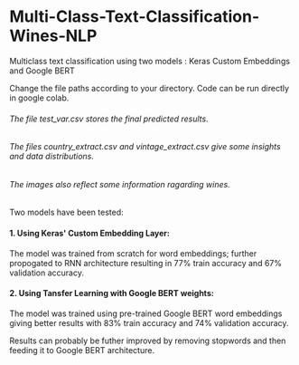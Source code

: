 # Multi-Class-Text-Classification-Wines-NLP
Multiclass text classification using two models : Keras Custom Embeddings and Google BERT

Change the file paths according to your directory.
Code can be run directly in google colab.

###### The file test_var.csv stores the final predicted results.
###### The files country_extract.csv and vintage_extract.csv give some insights and data distributions. 
###### The images also reflect some information ragarding wines.

Two models have been tested:
#### 1. Using Keras' Custom Embedding Layer:
The model was trained from scratch for word embeddings; further propogated to RNN architecture resulting in 
77% train accuracy and 67% validation accuracy.

#### 2. Using Tansfer Learning with Google BERT weights:
The model was trained using pre-trained Google BERT word embeddings giving better results with
83% train accuracy and 74% validation accuracy.

Results can probably be futher improved by removing stopwords and then feeding it to Google BERT architecture.
